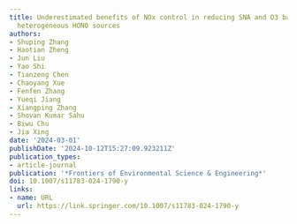 ```yaml
---
title: Underestimated benefits of NOx control in reducing SNA and O3 based on missing
  heterogeneous HONO sources
authors:
- Shuping Zhang
- Haotian Zheng
- Jun Liu
- Yao Shi
- Tianzeng Chen
- Chaoyang Xue
- Fenfen Zhang
- Yueqi Jiang
- Xiangping Zhang
- Shovan Kumar Sahu
- Biwu Chu
- Jia Xing
date: '2024-03-01'
publishDate: '2024-10-12T15:27:09.923211Z'
publication_types:
- article-journal
publication: '*Frontiers of Environmental Science & Engineering*'
doi: 10.1007/s11783-024-1790-y
links:
- name: URL
  url: https://link.springer.com/10.1007/s11783-024-1790-y
---
```

